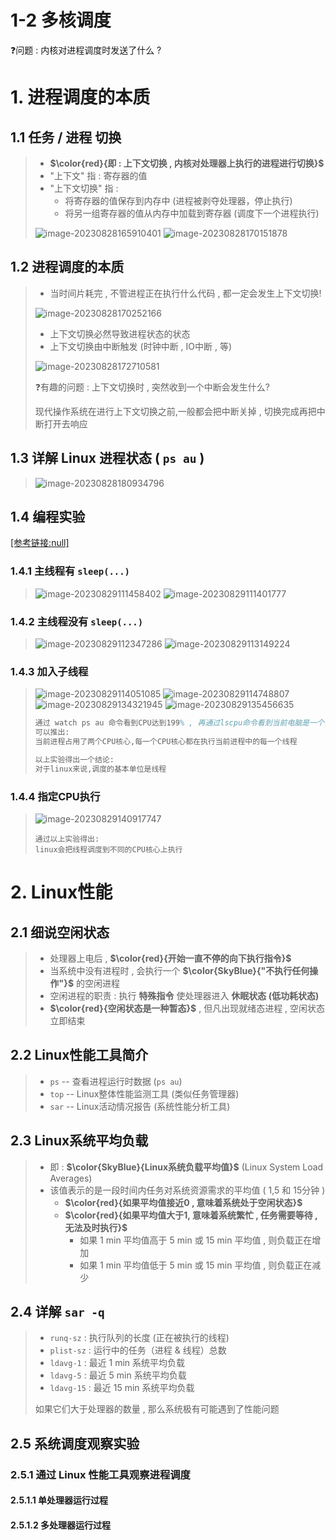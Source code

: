 # 1-2 多核调度

❓问题 : 内核对进程调度时发送了什么 ?

# 1. 进程调度的本质

## 1.1 **任务** / **进程** 切换

>- **$\color{red}{即 : 上下文切换 , 内核对处理器上执行的进程进行切换}$**
>-  "上下文" 指 : 寄存器的值
>- "上下文切换" 指 : 
>   - 将寄存器的值保存到内存中 (进程被剥夺处理器，停止执行)
>   - 将另一组寄存器的值从内存中加载到寄存器 (调度下一个进程执行)
>
>
><img src="./assets/image-20230828165910401.png" alt="image-20230828165910401" />
>
><img src="./assets/image-20230828170151878.png" alt="image-20230828170151878" />

## 1.2 进程调度的本质

>- 当时间片耗完 , 不管进程正在执行什么代码 , 都一定会发生上下文切换! 
>
><img src="./assets/image-20230828170252166.png" alt="image-20230828170252166" />
>
>- 上下文切换必然导致进程状态的状态
>- 上下文切换由中断触发 (时钟中断 , IO中断 , 等)
>
><img src="./assets/image-20230828172710581.png" alt="image-20230828172710581" />
>
>❓有趣的问题 : 上下文切换时 , 突然收到一个中断会发生什么?
>
>现代操作系统在进行上下文切换之前,一般都会把中断关掉 , 切换完成再把中断打开去响应

## 1.3 详解 Linux 进程状态 ( `ps au` )

><img src="./assets/image-20230828180934796.png" alt="image-20230828180934796" />

## 1.4 编程实验

[[参考链接:null]]()

### 1.4.1 主线程有 `sleep(...)`

><img src="./assets/image-20230829111458402.png" alt="image-20230829111458402" />
>
><img src="./assets/image-20230829111401777.png" alt="image-20230829111401777" />

### 1.4.2 主线程没有 `sleep(...)`

><img src="./assets/image-20230829112347286.png" alt="image-20230829112347286" />
>
><img src="./assets/image-20230829113149224.png" alt="image-20230829113149224" />

### 1.4.3 加入子线程

><img src="./assets/image-20230829114051085.png" alt="image-20230829114051085" />
>
><img src="./assets/image-20230829114748807.png" alt="image-20230829114748807" />
>
><img src="./assets/image-20230829134321945.png" alt="image-20230829134321945" />
>
><img src="./assets/image-20230829135456635.png" alt="image-20230829135456635" />
>
>```tex
>通过 watch ps au 命令看到CPU达到199% , 再通过lscpu命令看到当前电脑是一个多核CPU
>可以推出:
>当前进程占用了两个CPU核心,每一个CPU核心都在执行当前进程中的每一个线程
>
>以上实验得出一个结论:
>对于linux来说,调度的基本单位是线程
>```

### 1.4.4 指定CPU执行

><img src="./assets/image-20230829140917747.png" alt="image-20230829140917747" />
>
>```
>通过以上实验得出:
>linux会把线程调度到不同的CPU核心上执行
>```

# 2. Linux性能

## 2.1 细说空闲状态

>- 处理器上电后 , **$\color{red}{开始一直不停的向下执行指令}$**
>- 当系统中没有进程时 , 会执行一个 **$\color{SkyBlue}{"不执行任何操作"}$** 的空闲进程
>- 空闲进程的职责 : 执行 **特殊指令** 使处理器进入 **休眠状态 (低功耗状态)**
>- **$\color{red}{空闲状态是一种暂态}$** , 但凡出现就绪态进程 , 空闲状态立即结束

## 2.2 Linux性能工具简介

>- `ps` -- 查看进程运行时数据 (`ps au`)
>- `top` -- Linux整体性能监测工具 (类似任务管理器)
>- `sar` -- Linux活动情况报告 (系统性能分析工具)

## 2.3 Linux系统平均负载

>- 即 : **$\color{SkyBlue}{Linux系统负载平均值}$** (Linux System Load Averages)
>- 该值表示的是一段时间内任务对系统资源需求的平均值 ( 1,5 和 15分钟 )
>   - **$\color{red}{如果平均值接近0 , 意味着系统处于空闲状态}$**
>   - **$\color{red}{如果平均值大于1, 意味着系统繁忙 , 任务需要等待 , 无法及时执行}$**
>     - 如果 1 min 平均值高于 5 min 或 15 min 平均值 , 则负载正在增加
>     - 如果 1 min 平均值低于 5 min 或 15 min 平均值 , 则负载正在减少

## 2.4 详解 `sar -q`

>- `runq-sz` : 执行队列的长度 (正在被执行的线程)
>- `plist-sz` : 运行中的任务（进程 & 线程）总数
>- `ldavg-1` : 最近 1 min 系统平均负载
>- `ldavg-5` : 最近 5 min 系统平均负载
>- `ldavg-15` : 最近 15 min 系统平均负载
>
>如果它们大于处理器的数量 , 那么系统极有可能遇到了性能问题

## 2.5 系统调度观察实验

### 2.5.1 通过 Linux 性能工具观察进程调度

#### 2.5.1.1 单处理器运行过程

>
>
>

#### 2.5.1.2 多处理器运行过程

>
>
>
